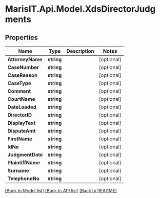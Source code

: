 
# MarisIT.Api.Model.XdsDirectorJudgments

## Properties

Name | Type | Description | Notes
------------ | ------------- | ------------- | -------------
**AttorneyName** | **string** |  | [optional] 
**CaseNumber** | **string** |  | [optional] 
**CaseReason** | **string** |  | [optional] 
**CaseType** | **string** |  | [optional] 
**Comment** | **string** |  | [optional] 
**CourtName** | **string** |  | [optional] 
**DateLoaded** | **string** |  | [optional] 
**DirectorID** | **string** |  | [optional] 
**DisplayText** | **string** |  | [optional] 
**DisputeAmt** | **string** |  | [optional] 
**FirstName** | **string** |  | [optional] 
**IdNo** | **string** |  | [optional] 
**JudgmentDate** | **string** |  | [optional] 
**PlaintiffName** | **string** |  | [optional] 
**Surname** | **string** |  | [optional] 
**TelephoneNo** | **string** |  | [optional] 

[[Back to Model list]](../README.md#documentation-for-models)
[[Back to API list]](../README.md#documentation-for-api-endpoints)
[[Back to README]](../README.md)

